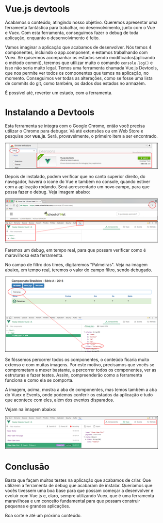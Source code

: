 # Vue.js devtools

Acabamos o conteúdo, atingindo nosso objetivo. 
Queremos apresentar uma ferramenta fantástica para trabalhar, no desenvolvimento, junto com o Vue e Vuex. 
Com esta ferramenta, conseguimos fazer o debug de toda aplicação, enquanto o desenvolvimento é feito.

Vamos imaginar a aplicação que acabamos de desenvolver. Nós temos 4 componentes, incluindo o app.component, e estamos trabalhando com Vuex. 
Se quisermos acompanhar os estados sendo modificados(aplicando o método commit), teremos que utilizar muito o comando `console.log()` e isso não seria muito legal. 
Temos uma ferramenta chamada Vue.js  Devtools, que nos permite ver todos os componentes que temos na aplicação, no momento. Conseguimos ver todas as alterações, como se fosse uma lista de commits do git, como também, os dados dos estados no armazém.

É possível até, reverter um estado, com a ferramenta.

# Instalando a Devtools

Esta ferramenta se integra com o Google Chrome, então você precisa utilizar o Chrome para debugar. 
Vá até extensões ou em Web Store e pesquise por **vue.js**. Será, provavelmente, o primeiro item a ser encontrado.

![chrome_vue_devtools](./images/chrome_vue_devtools.png "chrome_vue_devtools")

Depois de instalado, podem verificar que no canto superior direito, do navegador, haverá o ícone do Vue e também no console, quando estiver com a aplicação rodando. 
Será acrescentado um novo campo, para que possa fazer o debug. 
Veja imagem abaixo:

![chrome_vue_devtools_console](./images/chrome_vue_devtools_console.png "chrome_vue_devtools_console")

Faremos um debug, em tempo real, para que possam verificar como é maravilhosa esta ferramenta.

No campo de filtro dos times, digitaremos "Palmeiras". 
Veja na imagem abaixo, em tempo real, teremos o valor do campo filtro, sendo debugado.

![chrome_vue_devtools_filter](./images/chrome_vue_devtools_filter.png "chrome_vue_devtools_filter")

Se fôssemos percorrer todos os componentes, o conteúdo ficaria muito extenso e com muitas imagens. Por este motivo, precisamos que vocês se comprometam a mexer bastante, a percorrer todos os componentes, ver as estruturas e fazer testes. Assim, compreenderão como a ferramenta funciona e como ela se comporta.

A imagem, acima, mostra a aba de componentes, mas temos também a aba do Vuex e Events, onde podemos conferir os estados da aplicação e tudo que acontece com eles, além dos eventos disparados.

Vejam na imagem abaixo:

![chrome_vue_devtools_vuex](./images/chrome_vue_devtools_vuex.png "chrome_vue_devtools_vuex")

# Conclusão

Basta que façam muitos testes na aplicação que acabamos de criar. Que utilizem a ferramenta de debug que acabaram de instalar. 
Queríamos que vocês tivessem uma boa base para que possam começar a desenvolver e evoluir com Vue.js e, claro, sempre utilizando Vuex, que é uma ferramenta maravilhosa e um conceito fundamental para que possam construir pequenas e grandes aplicações.

Boa sorte e até um próximo conteúdo.